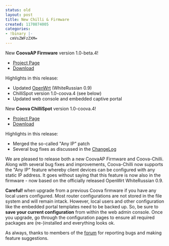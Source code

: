 ```yaml
---
status: old
layout: post
title: New Chilli & Firmware
created: 1170874005
categories:
- !binary |-
  cmVsZWFzZXM=
---
```

New <strong>CoovaAP Firmware</strong> version 1.0-beta.4!
<ul>
	<li><a href="/CoovaAP">Project Page</a></li>
	<li><a href="/Download">Download</a></li>
</ul>
Highlights in this release:
<ul>
	<li>Updated <a href="http://openwrt.org/">OpenWrt</a> (WhiteRussian 0.9)</li>
	<li>ChilliSpot version 1.0-coova.4 (see below)</li>
	<li>Updated web console and embedded captive portal</li>
</ul>
New <strong>Coova ChilliSpot</strong> version 1.0-coova.4!
<ul>
	<li><a href="/CoovaChilli">Project Page</a></li>
	<li><a href="/Download">Download</a></li>
</ul>
Highlights in this release:
<ul>
	<li>Merged the so-called "Any IP" patch</li>
	<li>Several bug fixes as discussed in the <a href="/CoovaChilli/ChangeLog">ChangeLog</a></li>
</ul>
We are pleased to release both a new CoovaAP Firmware and Coova-Chilli.  Along with several bug fixes and improvements, Coova-Chilli now supports the "Any IP" feature whereby client devices can be configured with any static IP address. It goes without saying that this feature is now also in the firmware - now based on the officially released OpenWrt WhiteRussian 0.9.

<strong>Careful! </strong>when upgrade from a previous Coova firmware if you have any local users configured. Most router configurations are not stored in the file system and will remain intack. However, local users and other configuration like the embedded portal templates need to be backed up. So, be sure to <strong>save your current configuration</strong> from within the web admin console. Once you upgrade, go through the configuration pages to ensure all required packages are (re-)installed and everything looks ok.

As always, thanks to members of the <a href="/forum/">forum</a> for reporting bugs and making feature suggestions.
